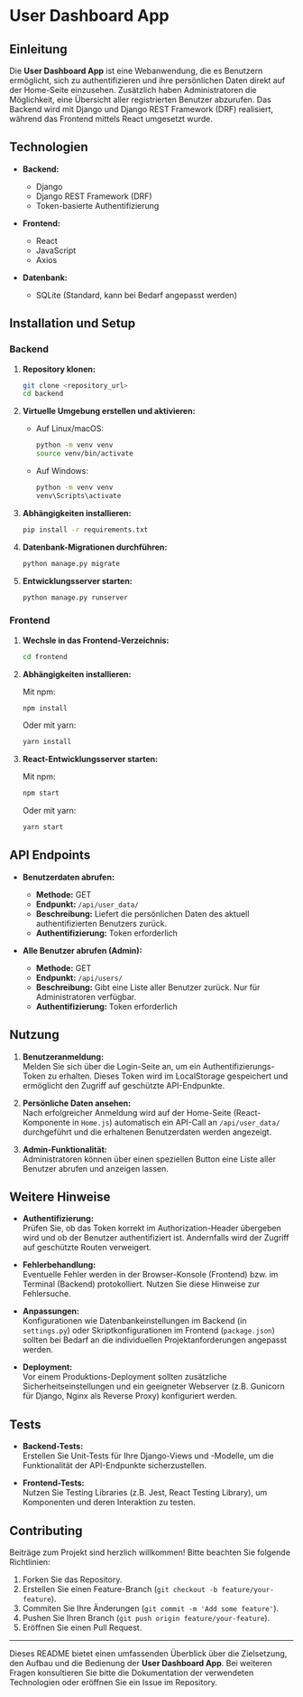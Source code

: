 # User Dashboard App

## Einleitung

Die **User Dashboard App** ist eine Webanwendung, die es Benutzern ermöglicht, sich zu authentifizieren und ihre persönlichen Daten direkt auf der Home-Seite einzusehen. Zusätzlich haben Administratoren die Möglichkeit, eine Übersicht aller registrierten Benutzer abzurufen. Das Backend wird mit Django und Django REST Framework (DRF) realisiert, während das Frontend mittels React umgesetzt wurde.

## Technologien

- **Backend:**  
  - Django
  - Django REST Framework (DRF)
  - Token-basierte Authentifizierung

- **Frontend:**  
  - React
  - JavaScript
  - Axios

- **Datenbank:**  
  - SQLite (Standard, kann bei Bedarf angepasst werden)


## Installation und Setup

### Backend

1. **Repository klonen:**

   ```bash
   git clone <repository_url>
   cd backend
   ```

2. **Virtuelle Umgebung erstellen und aktivieren:**

   - Auf Linux/macOS:
     ```bash
     python -m venv venv
     source venv/bin/activate
     ```
   
   - Auf Windows:
     ```bash
     python -m venv venv
     venv\Scripts\activate
     ```

3. **Abhängigkeiten installieren:**

   ```bash
   pip install -r requirements.txt
   ```

4. **Datenbank-Migrationen durchführen:**

   ```bash
   python manage.py migrate
   ```

5. **Entwicklungsserver starten:**

   ```bash
   python manage.py runserver
   ```

### Frontend

1. **Wechsle in das Frontend-Verzeichnis:**

   ```bash
   cd frontend
   ```

2. **Abhängigkeiten installieren:**

   Mit npm:
   ```bash
   npm install
   ```
   Oder mit yarn:
   ```bash
   yarn install
   ```

3. **React-Entwicklungsserver starten:**

   Mit npm:
   ```bash
   npm start
   ```
   Oder mit yarn:
   ```bash
   yarn start
   ```

## API Endpoints

- **Benutzerdaten abrufen:**
  - **Methode:** GET  
  - **Endpunkt:** `/api/user_data/`  
  - **Beschreibung:** Liefert die persönlichen Daten des aktuell authentifizierten Benutzers zurück.  
  - **Authentifizierung:** Token erforderlich

- **Alle Benutzer abrufen (Admin):**
  - **Methode:** GET  
  - **Endpunkt:** `/api/users/`  
  - **Beschreibung:** Gibt eine Liste aller Benutzer zurück. Nur für Administratoren verfügbar.
  - **Authentifizierung:** Token erforderlich

## Nutzung

1. **Benutzeranmeldung:**  
   Melden Sie sich über die Login-Seite an, um ein Authentifizierungs-Token zu erhalten. Dieses Token wird im LocalStorage gespeichert und ermöglicht den Zugriff auf geschützte API-Endpunkte.

2. **Persönliche Daten ansehen:**  
   Nach erfolgreicher Anmeldung wird auf der Home-Seite (React-Komponente in `Home.js`) automatisch ein API-Call an `/api/user_data/` durchgeführt und die erhaltenen Benutzerdaten werden angezeigt.

3. **Admin-Funktionalität:**  
   Administratoren können über einen speziellen Button eine Liste aller Benutzer abrufen und anzeigen lassen.

## Weitere Hinweise

- **Authentifizierung:**  
  Prüfen Sie, ob das Token korrekt im Authorization-Header übergeben wird und ob der Benutzer authentifiziert ist. Andernfalls wird der Zugriff auf geschützte Routen verweigert.

- **Fehlerbehandlung:**  
  Eventuelle Fehler werden in der Browser-Konsole (Frontend) bzw. im Terminal (Backend) protokolliert. Nutzen Sie diese Hinweise zur Fehlersuche.

- **Anpassungen:**  
  Konfigurationen wie Datenbankeinstellungen im Backend (in `settings.py`) oder Skriptkonfigurationen im Frontend (`package.json`) sollten bei Bedarf an die individuellen Projektanforderungen angepasst werden.

- **Deployment:**  
  Vor einem Produktions-Deployment sollten zusätzliche Sicherheitseinstellungen und ein geeigneter Webserver (z.B. Gunicorn für Django, Nginx als Reverse Proxy) konfiguriert werden.

## Tests

- **Backend-Tests:**  
  Erstellen Sie Unit-Tests für Ihre Django-Views und -Modelle, um die Funktionalität der API-Endpunkte sicherzustellen.

- **Frontend-Tests:**  
  Nutzen Sie Testing Libraries (z.B. Jest, React Testing Library), um Komponenten und deren Interaktion zu testen.

## Contributing

Beiträge zum Projekt sind herzlich willkommen! Bitte beachten Sie folgende Richtlinien:

1. Forken Sie das Repository.
2. Erstellen Sie einen Feature-Branch (`git checkout -b feature/your-feature`).
3. Commiten Sie Ihre Änderungen (`git commit -m 'Add some feature'`).
4. Pushen Sie Ihren Branch (`git push origin feature/your-feature`).
5. Eröffnen Sie einen Pull Request.



---

Dieses README bietet einen umfassenden Überblick über die Zielsetzung, den Aufbau und die Bedienung der **User Dashboard App**. Bei weiteren Fragen konsultieren Sie bitte die Dokumentation der verwendeten Technologien oder eröffnen Sie ein Issue im Repository.
